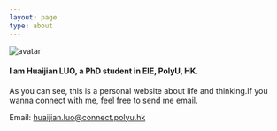 ```yaml
---
layout: page
type: about
---
```




![avatar](<https://lhuaijian.github.io/assets/images/avatar2.png>)

#### I am Huaijian LUO, a PhD student in EIE, PolyU, HK. 

As you can see, this is a personal website about life and thinking.If you wanna connect with me, feel free to send me email.

Email: huaijian.luo@connect.polyu.hk


